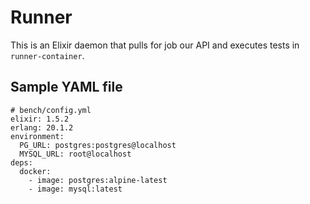 # Runner

This is an Elixir daemon that pulls for job our API and executes tests in `runner-container`.

## Sample YAML file

```
# bench/config.yml
elixir: 1.5.2
erlang: 20.1.2
environment:
  PG_URL: postgres:postgres@localhost
  MYSQL_URL: root@localhost
deps:
  docker:
    - image: postgres:alpine-latest
    - image: mysql:latest
```

